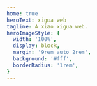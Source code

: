 ```yaml
---
home: true
heroText: xigua web
tagline: A xiao xigua web.
heroImageStyle: {
  width: '100%',
  display: block,
  margin: '9rem auto 2rem',
  background: '#fff',
  borderRadius: '1rem',
}
---
```

